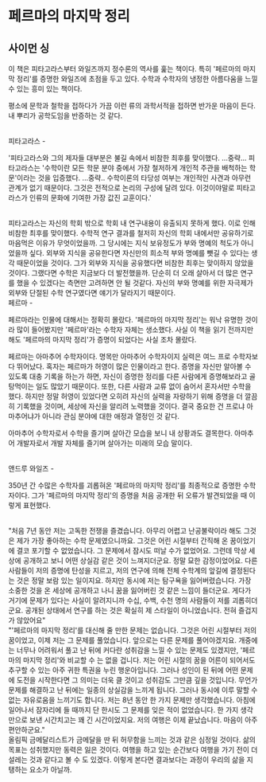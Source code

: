 # 페르마의 마지막 정리
## 사이먼 싱

이 책은 피타고라스부터 와일즈까지 정수론의 역사를 훑는 책이다. 특히 &#39;페르마의 마지막 정리&#39;를 증명한 와일즈에 초점을 두고 있다. 수학과 수학자의 냉정한 아름다움을 느낄 수 있는 흥미 있는 책이다.

 평소에 문학과 철학을 접하다가 가끔 이런 류의 과학서적을 접하면 반가운 마음이 든다. 내 뿌리가 공학도임을 반증하는 것 같다.

<br>
피타고라스 -

 &#39;피타고라스와 그의 제자들 대부분은 불길 속에서 비참한 최후를 맞이했다. ...중략... 피타고라스는 &#39;수학이란 모든 학문 분야 중에서 가장 철저하게 개인적 주관을 배척하는 학문&#39;이라는 것을 입증했다. ...중략.. 수학이론의 타당성 여부는 개인적인 사견과 아무런 관계가 없기 때문이다. 그것은 전적으로 논리의 구성에 달려 있다. 이것이야말로 피타고라스가 인류의 문화에 기여한 가장 값진 교훈이다.&#39;

<br>
 피타고라스는 자신의 학회 밖으로 학회 내 연구내용이 유출되지 못하게 했다. 이로 인해 비참한 최후를 맞이했다. 수학적 연구 결과를 철저히 자신의 학회 내에서만 공유하기로 마음먹은 이유가 무엇이었을까. 그 당시에는 지식 보유정도가 부와 명예의 척도가 아니었을까 싶다. 외부와 지식을 공유한다면 자신만의 희소적 부와 명예를 뺏길 수 있다는 생각 때문이었을 것이다. 그가 외부와 지식을 공유했다면 비참한 최후는 맞이하지 않았을 것이다. 그랬다면 수학은 지금보다 더 발전했을까. 단순히 더 오래 살아서 더 많은 연구를 했을 수 있겠다는 측면만 고려하면 안 될 것같다. 자신의 부와 명예를 위한 자극제가 외부와 단절된 수학 연구였다면 얘기가 달라지기 때문이다.

<br>
페르마 -

 페르마라는 인물에 대해서는 정확히 몰랐다. &#39;페르마의 마지막 정리&#39;는 워낙 유명한 것이라 많이 들어봤지만 &#39;페르마&#39;라는 수학자 자체는 생소했다. 사실 이 책을 읽기 전까지만 해도 &#39;페르마의 마지막 정리&#39;가 증명이 되었다는 사실 조차 몰랐다.

 페르마는 아마추어 수학자이다. 명목만 아마추어 수학자이지 실력은 여느 프로 수학자보다 뛰어났다. 혹자는 페르마가 허영이 많은 인물이라고 한다. 증명을 자신만 알아볼 수 있도록 대충 기록을 하는가 하면, 자신이 증명한 정리를 다른 사람에게 증명해보라고 골탕먹이는 일도 많았기 때문이다. 또한, 다른 사람과 교류 없이 숨어서 혼자서만 수학을 했다. 하지만 정말 허영이 있었다면 오히려 자신의 실력을 자랑하기 위해 증명을 더 깔끔히 기록했을 것이며, 세상에 자신을 알리려 노력했을 것이다. 결국 중요한 건 프로냐 아마추어냐가 아니라 관심 분야에 대한 애정과 열정인 것 같다.

 아마추어 수학자로서 수학을 즐기며 살아간 모습을 보니 내 상황과도 결목한다. 아마추어 개발자로서 개발 자체를 즐기며 살아가는 미래의 모습 말이다.

<br>
앤드루 와일즈 -

 350년 간 수많은 수학자를 괴롭혀온 &#39;페르마의 마지막 정리&#39;를 최종적으로 증명한 수학자이다. 그가 &#39;페르마의 마지막 정리&#39;의 증명을 처음 공개한 뒤 오류가 발견되었을 때 이렇게 표현했다.

<br>
 &quot;처음 7년 동안 저는 고독한 전쟁을 즐겼습니다. 아무리 어렵고 난공불락이라 해도 그것은 제가 가장 좋아하는 수학 문제였으니까요. 그것은 어린 시절부터 간직해 온 꿈이었기에 결코 포기할 수 없었습니다. 그 문제에서 잠시도 떠날 수가 없었어요. 그런데 막상 세상에 공개하고 보니 어떤 상실감 같은 것이 느껴지더군요. 정말 묘한 감정이었어요. 다른 사람들이 저의 증명에 탄성을 지르고, 저의 연구에 의해 전체 수학계의 앞길에 결정된다는 것은 정말 보람 있는 일이지요. 하지만 동시에 저는 탐구욕을 잃어버렸습니다. 가장 소중한 것을 온 세상에 공개하고 나니 꿈을 잃어버린 것 같은 느낌이 들더군요. 게다가 거기에 문제가 있다는 사실이 알려지니까 수십, 수백, 수천 명의 사람들이 저를 괴롭히더군요. 공개된 상태에서 연구를 하는 것은 확실히 제 스타일이 아니었습니다. 전혀 즐겁지가 않았어요&quot;

<br>
 &quot;&#39;페르마의 마지막 정리&#39;를 대신해 줄 만한 문제는 없습니다. 그것은 어린 시절부터 저의 꿈이었고, 이제 저는 그 문제를 풀었습니다. 앞으로는 다른 문제를 풀어야겠지요. 개중에는 너무나 어려워서 풀고 난 뒤에 커다란 성취감을 느낄 수 있는 문제도 있겠지만, &#39;페르마의 마지막 정리&#39;와 비교할 수 는 없을 겁니다. 저는 어린 시절의 꿈을 어른이 되어서도 추구할 수 있는 아주 귀한 특권을 누린 행운아입니다. 그러나 성인이 된 뒤에 어떤 문제에 도전을 시작한다면 그 의미는 더욱 클 것이고 성취감도 그만큼 깊을 것입니다. 무언가 문제를 해결하고 난 뒤에는 일종의 상실감을 느끼게 됩니다. 그러나 동시에 이루 말할 수 없는 자유로움을 느끼기도 합니다. 저는 8년 동안 한 가지 문제만 생각했습니다. 아침에 일어나서 잠자리에 들 때까지 단 한시도 그 문제를 잊은 적이 없었습니다. 한 가지 생각만으로 보낸 시간치고는 꽤 긴 시간이었지요. 저의 여행은 이제 끝났습니다. 마음이 아주 편안하군요.&quot;

<br>
 올림픽 금메달리스트가 금메달을 딴 뒤 허무함을 느끼는 것과 같은 심정일 것이다. 삶의 목표는 성취했지만 동력은 잃은 것이다. 여행을 하고 있는 순간보다 여행을 가기 전이 더 설레는 것과 같다고 볼 수 도 있겠다. 이렇게 본다면 결과보다는 과정이 우리의 삶을 지탱하는 요소가 아닐까.
